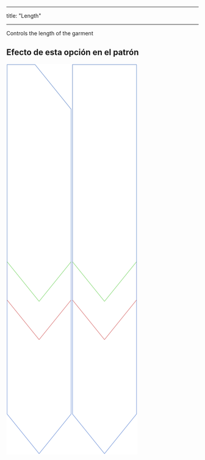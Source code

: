 - - -
title: "Length"
- - -

Controls the length of the garment

## Efecto de esta opción en el patrón

![Esta imagen muestra el efecto de esta opción superponiendo varias variantes que tienen un valor diferente para esta opción](walburga_length_sample.svg "Efecto de esta opción en el patrón")
